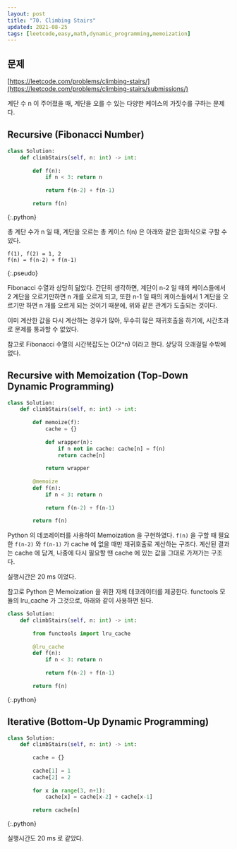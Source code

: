 ```yaml
---
layout: post
title: "70. Climbing Stairs"
updated: 2021-08-25
tags: [leetcode,easy,math,dynamic_programming,memoization]
---
```


## 문제

[https://leetcode.com/problems/climbing-stairs/](https://leetcode.com/problems/climbing-stairs/submissions/)

계단 수 n 이 주어졌을 때, 계단을 오를 수 있는 다양한 케이스의 가짓수를 구하는 문제다.

## Recursive (Fibonacci Number)

```py
class Solution:
    def climbStairs(self, n: int) -> int:
        
        def f(n):
            if n < 3: return n
            
            return f(n-2) + f(n-1)
        
        return f(n)
```
{:.python}

총 계단 수가 n 일 때, 계단을 오르는 총 케이스 f(n) 은 아래와 같은 점화식으로 구할 수 있다.

```plaintext
f(1), f(2) = 1, 2
f(n) = f(n-2) + f(n-1)
```
{:.pseudo}

Fibonacci 수열과 상당히 닮았다. 간단히 생각하면, 계단이 n-2 일 때의 케이스들에서 2 계단을 오르기만하면 n 개를 오르게 되고, 또한 n-1 일 때의 케이스들에서 1 계단을 오르기만 하면 n 개를 오르게 되는 것이기 때문에, 위와 같은 관계가 도출되는 것이다.

이미 계산한 값을 다시 계산하는 경우가 많아, 무수히 많은 재귀호출을 하기에, 시간초과로 문제를 통과할 수 없었다.

참고로 Fibonacci 수열의 시간복잡도는 O(2^n) 이라고 한다. 상당히 오래걸릴 수밖에 없다.

## Recursive with Memoization (Top-Down Dynamic Programming)

```py
class Solution:
    def climbStairs(self, n: int) -> int:
        
        def memoize(f):
            cache = {}
            
            def wrapper(n):
                if n not in cache: cache[n] = f(n)
                return cache[n]
                
            return wrapper
        
        @memoize
        def f(n):
            if n < 3: return n
            
            return f(n-2) + f(n-1)
        
        return f(n)
```

Python 의 데코레이터를 사용하여 Memoization 을 구현하였다. `f(n)` 을 구할 때 필요한 `f(n-2)` 와 `f(n-1)` 가 cache 에 없을 때만 재귀호출로 계산하는 구조다. 계산된 결과는 cache 에 담겨, 나중에 다시 필요할 땐 cache 에 있는 값을 그대로 가져가는 구조다.

실행시간은 20 ms 이었다.

참고로 Python 은 Memoization 을 위한 자체 데코레이터를 제공한다. functools 모듈의 lru_cache 가 그것으로, 아래와 같이 사용하면 된다.

```py
class Solution:
    def climbStairs(self, n: int) -> int:
        
        from functools import lru_cache
        
        @lru_cache
        def f(n):
            if n < 3: return n
            
            return f(n-2) + f(n-1)
        
        return f(n)
```
{:.python}

## Iterative (Bottom-Up Dynamic Programming)

```py
class Solution:
    def climbStairs(self, n: int) -> int:
        
        cache = {}
        
        cache[1] = 1
        cache[2] = 2
        
        for x in range(3, n+1):
            cache[x] = cache[x-2] + cache[x-1]
            
        return cache[n]
```
{:.python}

실행시간도 20 ms 로 같았다.